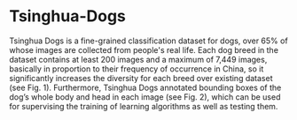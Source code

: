 # Tsinghua-Dogs
Tsinghua Dogs is a fine-grained classification dataset for dogs, over 65% of whose images are collected from people's real life. Each dog breed in the dataset contains at least 200 images and a maximum of 7,449 images, basically in proportion to their frequency of occurrence in China, so it significantly increases the diversity for each breed over existing dataset (see Fig. 1). Furthermore, Tsinghua Dogs annotated bounding boxes of the dog’s whole body and head in each image (see Fig. 2), which can be used for supervising the training of learning algorithms as well as testing them.
